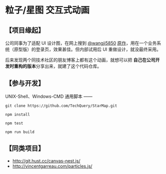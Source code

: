 # 粒子/星图 交互式动画



## 【项目缘起】

公司同事为了适配 UI 设计图，在网上搜到 [@wangji5850](https://github.com/wangji5850) [原作](http://www.qdfuns.com/notes/26090/1fd69cab2d93ee4fc9c0b881a859abf5.html)，用在一个业务系统（原型版）的登录页，效果甚佳。但内部试用后 UI 重做设计，就没最终采用。

后来发现两个同技术社区的朋友博客上都有这个动画，就想可以把 **自己在公司开发时重构的版本**分享出来，就建了这个代码仓库。



## 【参与开发】

UNIX-Shell、Windows-CMD 通用脚本 ——

```Shell
git clone https://github.com/TechQuery/StarMap.git

npm install

npm test

npm run build
```


## 【同类项目】

 - http://git.hust.cc/canvas-nest.js/
 - http://vincentgarreau.com/particles.js/